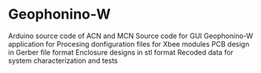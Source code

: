 # Geophonino-W
Arduino source code of ACN and MCN Source code for GUI Geophonino-W application for Procesing donfiguration files for Xbee modules PCB design in Gerber file format Enclosure designs in stl format Recoded data for system characterization and tests
